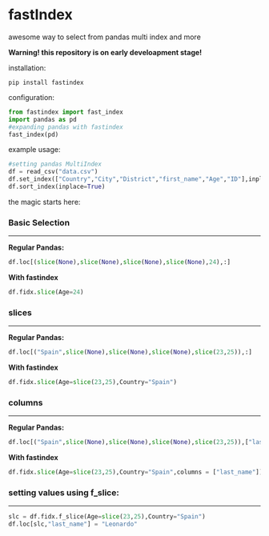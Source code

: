 # fastIndex
awesome way to select from pandas multi index and more

**Warning! this repository is on early develoapment stage!**

installation:
```
pip install fastindex
```
configuration:

```python
from fastindex import fast_index
import pandas as pd
#expanding pandas with fastindex
fast_index(pd)
```
example usage:
```python
#setting pandas MultiIndex
df = read_csv("data.csv")
df.set_index(["Country","City","District","first_name","Age","ID"],inplace=True)
df.sort_index(inplace=True)
```

the magic starts here:
### Basic Selection
---
**Regular Pandas:**
```python
df.loc[(slice(None),slice(None),slice(None),slice(None),24),:]
```

**With fastindex**
```python
df.fidx.slice(Age=24)
```

### slices
---
**Regular Pandas:**
```python
df.loc[("Spain",slice(None),slice(None),slice(None),slice(23,25)),:]
```
**With fastindex**
```python
df.fidx.slice(Age=slice(23,25),Country="Spain")
```


### columns
---
**Regular Pandas:**
```python
df.loc[("Spain",slice(None),slice(None),slice(None),slice(23,25)),["last_name"]]
```
**With fastindex**
```python
df.fidx.slice(Age=slice(23,25),Country="Spain",columns = ["last_name"])
```


### setting values using f_slice:
---
```python
slc = df.fidx.f_slice(Age=slice(23,25),Country="Spain")
df.loc[slc,"last_name"] = "Leonardo"
```
